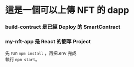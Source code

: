 # 這是一個可以上傳 NFT 的 dapp

### build-contract 是已經 Deploy 的 SmartContract

### my-nft-app 是 React 的簡單 Project

先 run `npm install` ，再把.env 完成\
執行 `npm start`。
